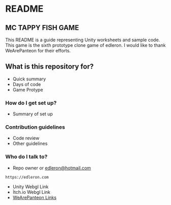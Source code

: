 # README

## MC TAPPY FISH GAME

This README is a guide representing Unity worksheets and sample code. This game is the sixth prototype clone game of edleron. I would like to thank WeArePanteon for their efforts.

## What is this repository for?

* Quick summary
* Days of code
* Game Protype

### How do I get set up?

* Summary of set up

### Contribution guidelines

* Code review
* Other guidelines

### Who do I talk to?

* Repo owner or edleron@hotmail.com

```
https://edleron.com
```

* Unity Webgl Link
* İtch.io Webgl Link
* [WeArePanteon Links](https://www.youtube.com/playlist?list=PLCCdMELNzOfjn104WCn_CoRXaBqK7XWBS)

